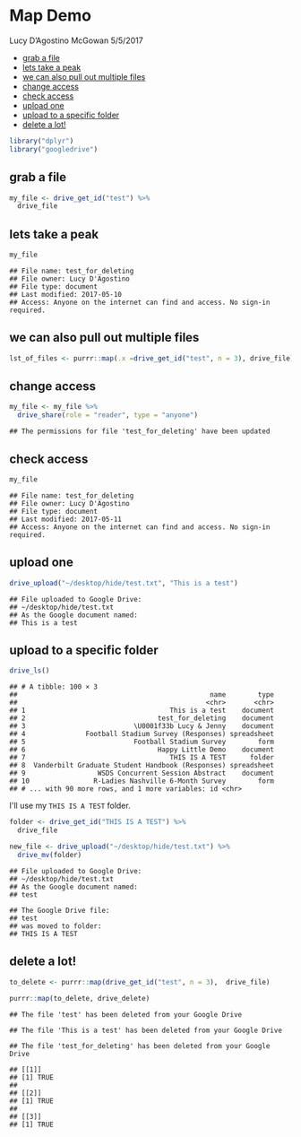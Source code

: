 Map Demo
================
Lucy D’Agostino McGowan
5/5/2017

-   [grab a file](#grab-a-file)
-   [lets take a peak](#lets-take-a-peak)
-   [we can also pull out multiple files](#we-can-also-pull-out-multiple-files)
-   [change access](#change-access)
-   [check access](#check-access)
-   [upload one](#upload-one)
-   [upload to a specific folder](#upload-to-a-specific-folder)
-   [delete a lot!](#delete-a-lot)

``` r
library("dplyr")
library("googledrive")
```

grab a file
-----------

``` r
my_file <- drive_get_id("test") %>%
  drive_file
```

lets take a peak
----------------

``` r
my_file
```

    ## File name: test_for_deleting 
    ## File owner: Lucy D'Agostino 
    ## File type: document 
    ## Last modified: 2017-05-10 
    ## Access: Anyone on the internet can find and access. No sign-in required.

we can also pull out multiple files
-----------------------------------

``` r
lst_of_files <- purrr::map(.x =drive_get_id("test", n = 3), drive_file) 
```

change access
-------------

``` r
my_file <- my_file %>%
  drive_share(role = "reader", type = "anyone")
```

    ## The permissions for file 'test_for_deleting' have been updated

check access
------------

``` r
my_file
```

    ## File name: test_for_deleting 
    ## File owner: Lucy D'Agostino 
    ## File type: document 
    ## Last modified: 2017-05-11 
    ## Access: Anyone on the internet can find and access. No sign-in required.

upload one
----------

``` r
drive_upload("~/desktop/hide/test.txt", "This is a test")
```

    ## File uploaded to Google Drive: 
    ## ~/desktop/hide/test.txt 
    ## As the Google document named:
    ## This is a test

upload to a specific folder
---------------------------

``` r
drive_ls()
```

    ## # A tibble: 100 × 3
    ##                                                name        type
    ##                                               <chr>       <chr>
    ## 1                                    This is a test    document
    ## 2                                 test_for_deleting    document
    ## 3                           \U0001f33b Lucy & Jenny    document
    ## 4               Football Stadium Survey (Responses) spreadsheet
    ## 5                           Football Stadium Survey        form
    ## 6                                 Happy Little Demo    document
    ## 7                                    THIS IS A TEST      folder
    ## 8  Vanderbilt Graduate Student Handbook (Responses) spreadsheet
    ## 9                  WSDS Concurrent Session Abstract    document
    ## 10                R-Ladies Nashville 6-Month Survey        form
    ## # ... with 90 more rows, and 1 more variables: id <chr>

I'll use my `THIS IS A TEST` folder.

``` r
folder <- drive_get_id("THIS IS A TEST") %>%
  drive_file
```

``` r
new_file <- drive_upload("~/desktop/hide/test.txt") %>%
  drive_mv(folder)
```

    ## File uploaded to Google Drive: 
    ## ~/desktop/hide/test.txt 
    ## As the Google document named:
    ## test

    ## The Google Drive file:
    ## test 
    ## was moved to folder:
    ## THIS IS A TEST

delete a lot!
-------------

``` r
to_delete <- purrr::map(drive_get_id("test", n = 3),  drive_file)
 
purrr::map(to_delete, drive_delete)
```

    ## The file 'test' has been deleted from your Google Drive

    ## The file 'This is a test' has been deleted from your Google Drive

    ## The file 'test_for_deleting' has been deleted from your Google Drive

    ## [[1]]
    ## [1] TRUE
    ## 
    ## [[2]]
    ## [1] TRUE
    ## 
    ## [[3]]
    ## [1] TRUE
